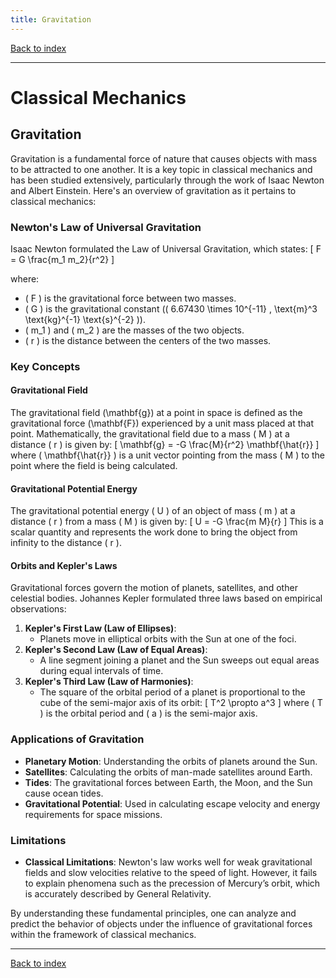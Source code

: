 ```yaml
---
title: Gravitation
---
```


[Back to index](index.html)

---
# Classical Mechanics
## Gravitation

Gravitation is a fundamental force of nature that causes objects with mass to be attracted to one another. It is a key topic in classical mechanics and has been studied extensively, particularly through the work of Isaac Newton and Albert Einstein. Here's an overview of gravitation as it pertains to classical mechanics:

### Newton's Law of Universal Gravitation

Isaac Newton formulated the Law of Universal Gravitation, which states:
\[ F = G \frac{m_1 m_2}{r^2} \]

where:
- \( F \) is the gravitational force between two masses.
- \( G \) is the gravitational constant (\( 6.67430 \times 10^{-11} \, \text{m}^3 \text{kg}^{-1} \text{s}^{-2} \)).
- \( m_1 \) and \( m_2 \) are the masses of the two objects.
- \( r \) is the distance between the centers of the two masses.

### Key Concepts

#### Gravitational Field
The gravitational field \(\mathbf{g}\) at a point in space is defined as the gravitational force \(\mathbf{F}\) experienced by a unit mass placed at that point. Mathematically, the gravitational field due to a mass \( M \) at a distance \( r \) is given by:
\[ \mathbf{g} = -G \frac{M}{r^2} \mathbf{\hat{r}} \]
where \( \mathbf{\hat{r}} \) is a unit vector pointing from the mass \( M \) to the point where the field is being calculated.

#### Gravitational Potential Energy
The gravitational potential energy \( U \) of an object of mass \( m \) at a distance \( r \) from a mass \( M \) is given by:
\[ U = -G \frac{m M}{r} \]
This is a scalar quantity and represents the work done to bring the object from infinity to the distance \( r \).

#### Orbits and Kepler's Laws
Gravitational forces govern the motion of planets, satellites, and other celestial bodies. Johannes Kepler formulated three laws based on empirical observations:
1. **Kepler's First Law (Law of Ellipses)**:
   - Planets move in elliptical orbits with the Sun at one of the foci.
2. **Kepler's Second Law (Law of Equal Areas)**:
   - A line segment joining a planet and the Sun sweeps out equal areas during equal intervals of time.
3. **Kepler's Third Law (Law of Harmonies)**:
   - The square of the orbital period of a planet is proportional to the cube of the semi-major axis of its orbit:
\[ T^2 \propto a^3 \]
where \( T \) is the orbital period and \( a \) is the semi-major axis.

### Applications of Gravitation
- **Planetary Motion**: Understanding the orbits of planets around the Sun.
- **Satellites**: Calculating the orbits of man-made satellites around Earth.
- **Tides**: The gravitational forces between Earth, the Moon, and the Sun cause ocean tides.
- **Gravitational Potential**: Used in calculating escape velocity and energy requirements for space missions.

### Limitations
- **Classical Limitations**: Newton's law works well for weak gravitational fields and slow velocities relative to the speed of light. However, it fails to explain phenomena such as the precession of Mercury’s orbit, which is accurately described by General Relativity.

By understanding these fundamental principles, one can analyze and predict the behavior of objects under the influence of gravitational forces within the framework of classical mechanics.

---
[Back to index](index.html)

